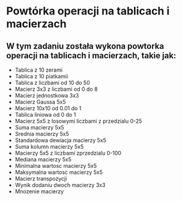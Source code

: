 <div>
  <h1>Powtórka operacji na tablicach i macierzach</h1>
  <h2>W tym zadaniu została wykona powtorka operacji na tablicach i macierzach, takie jak: </h2>
  <ul>
    <li>Tablica z 10 zerami</li>
    <li>Tablica z 10 piatkamii</li>
    <li>Tablica z liczbami od 10 do 50</li>
    <li>Macierz 3x3 z liczbami od 0 do 8 </li>
    <li>Macierz jednostkowa 3x3 </li>
    <li>Macierz Gaussa 5x5 </li>
    <li>Macierz 10x10 od 0.01 do 1 </li>
    <li>Tablica liniowa od 0 do 1 </li>
    <li>Macierz 5x5 z losowymi liczbami z przedzialu 0-25 </li>
    <li>Suma macierzy 5x5 </li>
    <li>Srednia macierzy 5x5 </li>
    <li>Standardowa dewiacja macierzy 5x5 </li>
    <li>Suma kolumn macierzy 5x5 </li>
    <li>Macierzy 5x5 z liczbami zprzedzialu 0-100 </li>
    <li>Mediana macierzy 5x5 </li>
    <li>Minimalna wartosc macierzy 5x5 </li>
    <li>Maksymalna wartosc macierzy 5x5 </li>
    <li>Macierz transpozycji </li>
    <li>Wynik dodaniu dwoch macierzy 3x3 </li>
    <li>Mnozenie macierzy </li>
  </ul>
</div>
